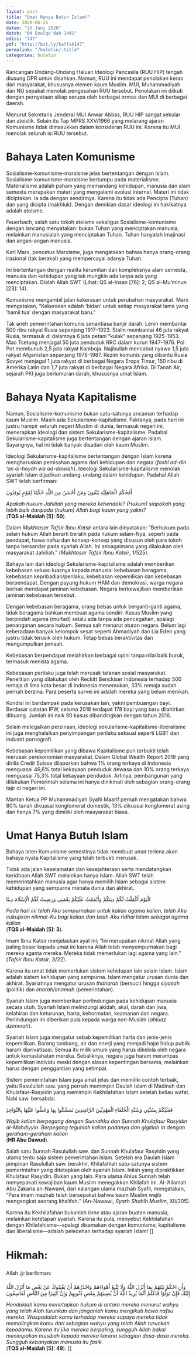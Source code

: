 ```yaml
---
layout: post
title: "Umat Hanya Butuh Islam!"
date: 2020-06-26
datem: "26 Juni 2020"
dateh: "04 Dzulqa'dah 1441"
edisi: "147"
pdf: "http://bit.ly/kaffah147"
permalink: "/buletin/:title"
categories: buletin
---
```


Rancangan Undang-Undang Haluan Ideologi Pancasila (RUU HIP) tengah diusung DPR untuk disahkan. Namun, RUU ini mendapat penolakan keras dari masyarakat, khususnya elemen kaum Muslim. MUI, Muhammadiyah dan NU sepakat menolak pengesahan RUU tersebut. Penolakan ini diikuti dengan pernyataan sikap serupa oleh berbagai ormas dan MUI di berbagai daerah.

Menurut Sekretaris Jenderal MUI Anwar Abbas, RUU HIP sangat sekular dan ateistik. Selain itu Tap MPRS XXV/1966 yang melarang ajaran Komunisme tidak dimasukkan dalam konsideran RUU ini. Karena itu MUI menolak seluruh isi RUU tersebut.

# Bahaya Laten Komunisme

Sosialisme-komunisme-marxisme jelas bertentangan dengan Islam. Sosialisme-komunisme-marxisme bertumpu pada materialisme. Materialisme adalah paham yang memandang kehidupan, manusia dan alam semesta merupakan materi yang mengalami evolusi internal. Materi ini tidak diciptakan. Ia ada dengan sendirinya. Karena itu tidak ada Pencipta (Tuhan) dan yang dicipta (makhluk). Dengan demikian dasar ideologi ini hakikatnya adalah ateisme.

Feuerbach, salah satu tokoh ateisme sekaligus Sosialisme-komunisme dengan lancang menyatakan: bukan Tuhan yang menciptakan manusia, melainkan manusialah yang menciptakan Tuhan. Tuhan hanyalah imajinasi dan angan-angan manusia.

Karl Marx, pencetus Marxisme, juga mengatakan bahwa hanya orang-orang irasional (tak berakal) yang mempercayai adanya Tuhan.

Ini bertentangan dengan realita kerumitan dan kompleksnya alam semesta, manusia dan kehidupan yang tak mungkin ada tanpa ada yang menciptakan. Dialah Allah SWT (Lihat: QS al-Insan [76]: 2; QS al-Mu’minun [23]: 14).

Komunisme mengambil jalan kekerasan untuk perubahan masyarakat. Marx mengatakan, “Kekerasan adalah ‘bidan’ untuk setiap masyarakat lama yang ‘hamil tua’ dengan masyarakat baru.”

Tak aneh pemerintahan komunis senantiasa banjir darah. Lenin membantai 500 ribu rakyat Rusia sepanjang 1917-1923. Stalin membantai 46 juta rakyat Rusia, termasuk di dalamnya 6 juta petani “kulak” sepanjang 1925-1953.  Mao Tsetung menjagal 50 juta penduduk RRC dalam kurun 1947-1976. Pol Pot membunuh 2,5 juta rakyat Kamboja. Najibullah mencabut nyawa 1,5 juta rakyat Afganistan sepanjang 1978-1987. Rezim komunis yang dibantu Rusia Sovyet menjagal 1 juta rakyat di berbagai Negara Eropa Timur, 150 ribu di Amerika Latin dan 1,7 juta rakyat di berbagai Negara Afrika. Di Tanah Air, sejarah PKI juga berlumuran darah, khususnya umat Islam.

# Bahaya Nyata Kapitalisme

Namun, Sosialisme-komunisme bukan satu-satunya ancaman terhadap kaum Muslim. Masih ada Sekularisme-kapitalisme. Faktanya, pada hari ini justru hampir seluruh negeri Muslim di dunia, termasuk negeri ini, menerapkan ideologi dan sistem Sekularisme-kapitalisme. Padahal Sekularisme-kapitalisme juga bertentangan dengan ajaran Islam. Sayangnya, hal ini tidak banyak disadari oleh kaum Muslim.

Ideologi Sekularisme-kapitalisme bertentangan dengan Islam karena mengharuskan pemisahan agama dari kehidupan dan negara (*fashl ad-din ‘an al-hayah wa ad-dawlah*). Ideologi Sekularisme-kapitalisme menolak syariah Islam dijadikan undang-undang dalam kehidupan. Padahal Allah SWT telah berfirman:

<p class="text-right-arabic">
أَفَحُكْمَ الْجَاهِلِيَّةِ يَبْغُونَ وَمَنْ أَحْسَنُ مِنَ اللَّهِ حُكْمًا لِقَوْمٍ يُوقِنُونَ
</p>

<p class="text-right-arti">
<i>Apakah hukum Jahiliah yang mereka kehendaki? (Hukum) siapakah yang lebih baik daripada (hukum) Allah bagi kaum yang yakin?</i><br>
(<b>TQS al-Maidah [5]: 50</b>).
</p>

Dalam *Mukhtasar Tafsir Ibnu Katsir* antara lain dinyatakan: ”Berhukum pada selain hukum Allah berarti beralih pada hukum selain-Nya, seperti pada pendapat, hawa nafsu dan konsep-konsep yang disusun oleh para tokoh tanpa bersandar pada syariah Allah. Ini sebagaimana yang dilakukan oleh masyarakat Jahiliah.” (*Mukhtasar Tafsir Ibnu Katsir*, 1/525).

Bahaya lain dari ideologi Sekularisme-kapitalisme adalah memberikan kebebasan seluas-luasnya kepada manusia: kebebasan beragama, kebebasan kepribadian/perilaku, kebebasan kepemilikan dan kebebasan berpendapat. Dengan payung hukum HAM dan demokrasi, warga negara berhak mendapat jaminan kebebasan. Negara berkewajiban memberikan jaminan kebebasan tersebut.

Dengan kebebasan beragama, orang bebas untuk berganti-ganti agama, tidak beragama bahkan membuat agama sendiri. Kasus Muslim yang berpindah agama (murtad) selalu ada tanpa ada pencegahan, apalagi penanganan secara hukum. Semua sah menurut aturan negara. Belum lagi keberadaan banyak kelompok sesat seperti Ahmadiyah dan Lia Eden yang justru tidak terusik oleh hukum. Tetap bebas beraktivitas dan mengumpulkan jemaah.

Kebebasan berpendapat melahirkan berbagai opini tanpa nilai baik buruk, termasuk menista agama.

Kebebasan perilaku juga telah merusak tatanan sosial masyarakat. Penelitian yang dilakukan oleh Reckitt Benckiser Indonesia terhadap 500 remaja di lima kota besar di Indonesia menemukan, 33% remaja sudah pernah berzina. Para peserta survei ini adalah mereka yang belum menikah.

Kondisi ini berdampak pada kerusakan lain, yakni pembuangan bayi. Berdasar catatan IPW, selama 2018 terdapat 178 bayi yang baru dilahirkan dibuang. Jumlah ini naik 90 kasus dibandingkan dengan tahun 2016.

Selain melegalkan perzinaan, ideologi sekularisme-kapitalisme-liberalisme ini juga menghalalkan penyimpangan perilaku seksual seperti LGBT dan industri pornografi.

Kebebasan kepemilikan yang dibawa Kapitalisme pun terbukti telah merusak perekonomian masyarakat. Dalam Global Wealth Report 2018 yang dirilis Credit Suisse dilaporkan bahwa 1% orang terkaya di Indonesia menguasai 46,6% total kekayaan penduduk dewasa dan 10% orang terkaya menguasai 75,3% total kekayaan penduduk. Artinya, pembangunan yang dilakukan Pemerintah selama ini hanya dinikmati oleh sebagian orang-orang tajir di negeri ini.

Mantan Ketua PP Muhammadiyah Syafii Maarif pernah mengatakan bahwa 80% tanah dikuasai konglomerat domestik, 13% dikuasai konglomerat asing dan hanya 7% yang dimiliki oleh masyarakat biasa.

# Umat Hanya Butuh Islam

Bahaya laten Komunisme semestinya tidak membuat umat terlena akan bahaya nyata Kapitalisme yang telah terbukti merusak.

Tidak ada jalan keselamatan dan kesejahteraan serta mendatangkan keridhaan Allah SWT melainkan hanya Islam. Allah SWT telah memerintahkan manusia agar hanya memilih Islam sebagai sistem kehidupan yang sempurna menata dunia dan akhirat.

<p class="text-right-arabic">
الْيَوْمَ أَكْمَلْتُ لَكُمْ دِينَكُمْ وَأَتْمَمْتُ عَلَيْكُمْ نِعْمَتِي وَرَضِيتُ لَكُمُ الْإِسْلَامَ دِينًا
</p>

<p class="text-right-arti">
<i>Pada hari ini telah Aku sempurnakan untuk kalian agama kalian, telah Aku cukupkan nikmat-Ku bagi kalian dan telah Aku ridhai Islam sebagai agama kalian</i><br>
(<b>TQS al-Maidah [5]: 3</b>).
</p>

Imam Ibnu Katsir menjelaskan ayat ini; “Ini merupakan nikmat Allah yang paling besar kepada umat ini kare­na Allah telah menyempurnakan bagi mereka agama mereka. Mereka tidak memerlukan lagi agama yang lain.” (*Tafsir Ibnu Katsir*, 3/22).

Karena itu umat tidak memerlukan sistem kehidupan lain selain Islam. Islam adalah sistem kehidupan yang sempurna. Islam mengatur urusan dunia dan akhirat. Syariahnya mengatur urusan *thaharah* (bersuci) hingga *siyasah* (politik) dan *imarah/imamah* (pemerintahan).

Syariah Islam juga memberikan perlindungan pada kehidupan manusia secara utuh. Syariah Islam melindungi akidah, akal, darah dan jiwa, kelahiran dan keturunan, harta, kehormatan, keamanan dan negara. Perlindungan ini diberikan pula kepada warga non-Muslim (*ahludz dzimmah*).

Syariah Islam juga mengatur sebab kepemilikan harta dan jenis-jenis kepemilikan. Barang tambang, air dan enerji yang menjadi hajat hidup publik haram diprivatisasi. Semua itu milik umum yang harus dikelola oleh negara untuk kemaslahatan mereka. Sebaliknya, negara juga haram merampas kepemilikan individu meski dengan alasan kepentingan bersama, melainkan harus dengan penggantian yang setimpal.

Sistem pemerintahan Islam juga amat jelas dan memiliki contoh terbaik, yaitu Rasulullah saw. yang pernah memimpin Daulah Islam di Madinah dan Khulafaur-Rasyidin  yang memimpin Kekhilafahan Islam setelah beliau wafat. Nabi saw. bersabda:

<p class="text-right-arabic">
فَعَلَيْكُمْ بِسُنَّتِي وَسُنَّةِ الْخُلَفَاءِ الْمَهْدِيِّينَ الرَّاشِدِينَ تَمَسَّكُوا بِهَا وَعَضُّوا عَلَيْهَا بِالنَّوَاجِذِ
</p>

<p class="text-right-arti">
<i>Wajib kalian berpegang dengan Sunnahku dan Sunnah Khulafaur Rasyidin al-Mahdiyyin. Berpegang teguhlah kalian padanya dan gigitlah ia dengan geraham-geraham kalian</i><br>
(<b>HR Abu Dawud</b>).
</p>

Salah satu Sunnah Rasulullah saw. dan Sunnah Khulafaur Rasyidin yang utama tentu saja sistem pemerintahan Islam. Setelah era Daulah Islam pimpinan Rasulullah saw. berakhir, Khilafahlah satu-satunya sistem pemerintahan yang ditetapkan oleh syariah Islam. Inilah yang dipraktikkan Khulafaur Rasyidin. Bukan yang lain. Para ulama Ahlus Sunnah telah menyepakati kewajiban kaum Muslim menegakkan Khilafah ini. Al-’Allamah Abu Zakaria an-Nawawi, dari kalangan ulama mazhab Syafii, mengatakan, “Para imam mazhab telah bersepakat bahwa kaum Muslim wajib mengangkat seorang khalifah.” (An-Nawawi, *Syarh Shahîh Muslim*, XII/205).

Karena itu Kekhilafahan bukanlah *isme*  atau ajaran buatan manusia, melainkan ketetapan syariah. Karena itu pula, menyebut Kekhilafahan dengan Khilafahisme—apalagi disamakan dengan komunisme, kapitalisme dan liberalisme—adalah pelecehan terhadap syariah Islam! []

<!-- HIKMAH -->
<div class="card card-post mt-5">
<div class="card-header">
<h1>Hikmah:</h1>
</div>

<div class="card-body">
<p class="text-center">
Allah ﷻ  berfirman:
</p>

<p class="text-center-arabic">
وَأَنِ احْكُمْ بَيْنَهُمْ بِمَا أَنْزَلَ اللَّهُ وَلَا تَتَّبِعْ أَهْوَاءَهُمْ وَاحْذَرْهُمْ أَنْ يَفْتِنُوكَ عَنْ بَعْضِ مَا أَنْزَلَ اللَّهُ إِلَيْكَ فَإِنْ تَوَلَّوْا فَاعْلَمْ أَنَّمَا يُرِيدُ اللَّهُ أَنْ يُصِيبَهُمْ بِبَعْضِ ذُنُوبِهِمْ وَإِنَّ كَثِيرًا مِنَ النَّاسِ لَفَاسِقُونَ
</p>

<p class="text-center">
<i>
Hendaklah kamu menetapkan hukum di antara mereka menurut wahyu yang telah Alah turunkan dan janganlah kamu mengikuti hawa nafsu mereka. Waspadalah kamu terhadap mereka supaya mereka tidak memalingkan kamu dari sebagian wahyu yang telah Allah turunkan kepadamu. Karena itu jika mereka berpaling, sungguh Allah bakal menimpakan musibah kepada mereka karena sebagian dosa-dosa mereka. Sungguh kebanyakan manusia itu fasik.
</i><br>
(<b>TQS al-Maidah [5]: 49</b>). []
</p>
</div>
</div>
<!-- END HIKMAH -->
